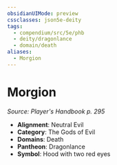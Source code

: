 ```yaml
---
obsidianUIMode: preview
cssclasses: json5e-deity
tags:
  - compendium/src/5e/phb
  - deity/dragonlance
  - domain/death
aliases:
  - Morgion
---
```

# Morgion
*Source: Player's Handbook p. 295* 

- **Alignment**: Neutral Evil
- **Category**: The Gods of Evil
- **Domains**: Death
- **Pantheon**: Dragonlance
- **Symbol**: Hood with two red eyes
